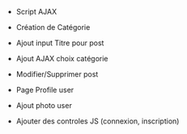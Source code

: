 - Script AJAX

- Création de Catégorie
- Ajout input Titre pour post
- Ajout AJAX choix catégorie
- Modifier/Supprimer post
- Page Profile user
- Ajout photo user
- Ajouter des controles JS (connexion, inscription)